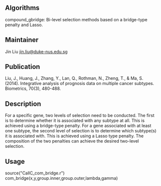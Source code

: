 Algorithms  
-------
compound_gbridge: Bi-level selection methods based on a bridge-type penalty and Lasso.

Maintainer
-------
Jin Liu   <jin.liu@duke-nus.edu.sg>


Publication
-------
Liu, J., Huang, J., Zhang, Y., Lan, Q., Rothman, N., Zheng, T., & Ma, S. (2014). Integrative analysis of prognosis data on multiple cancer subtypes. Biometrics, 70(3), 480-488.


Description
-------
For a specific gene, two levels of selection need to be conducted. The first is to determine whether it is associated with any subtype at all. This is achieved using a bridge-type penalty. For a gene associated with at least one subtype, the second level of selection is to determine which subtype(s) it is associated with. This is achieved using a Lasso type penalty. The composition of the two penalties can achieve the desired two-level selection.

Usage
-------
source("CallC_com_bridge.r")
com_bridge(x,y,group.inner,group.outer,lambda,gamma)